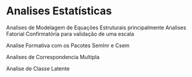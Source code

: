 # Analises Estatísticas

Analises de Modelagem de Equações Estruturais principalmente Analises Fatorial Confirmatória para validação de uma escala

Analise Formativa com os Pacotes SemInr e Csem

Analises de Correspondencia Multipla

Analise de Classe Latente
 
